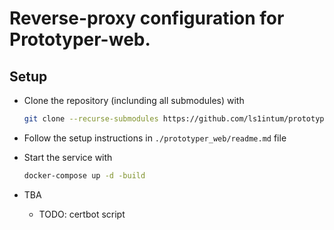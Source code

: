 # Reverse-proxy configuration for Prototyper-web.


## Setup 
- Clone the repository (inclunding all submodules) with 
    ```bash
    git clone --recurse-submodules https://github.com/ls1intum/prototyper-web-proxy.git
    ```
- Follow the setup instructions in `./prototyper_web/readme.md` file 
- Start the service with 
    ```bash
    docker-compose up -d -build
    ```

- TBA 
    - TODO: certbot script 
